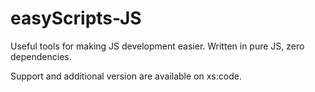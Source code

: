 # easyScripts-JS
Useful tools for making JS development easier.
Written in pure JS, zero dependencies.

Support and additional version are available on xs:code.

